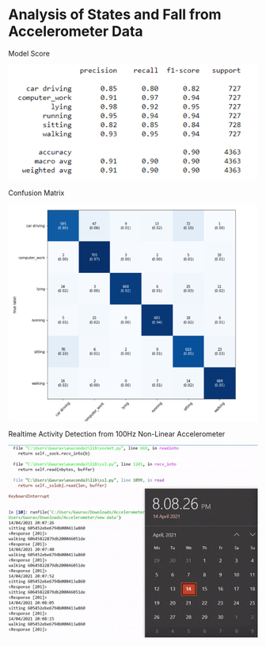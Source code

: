 # Analysis of States and Fall from Accelerometer Data

Model Score

<img src="https://github.com/gaurav-95/Accelerometer_Activity_Recognition/blob/main/Results/Screenshot%202021-04-01%20182001.png"> 

Confusion Matrix

<img src="https://github.com/gaurav-95/Accelerometer_Activity_Recognition/blob/main/Results/activity_model_Results.png"> 

Realtime Activity Detection from 100Hz Non-Linear Accelerometer

<img src="https://github.com/gaurav-95/Accelerometer_Activity_Recognition/blob/main/Results/realtimeactivity.gif"> 


